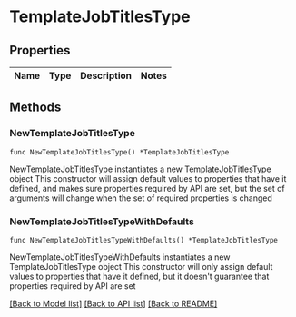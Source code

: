 # TemplateJobTitlesType

## Properties

Name | Type | Description | Notes
------------ | ------------- | ------------- | -------------

## Methods

### NewTemplateJobTitlesType

`func NewTemplateJobTitlesType() *TemplateJobTitlesType`

NewTemplateJobTitlesType instantiates a new TemplateJobTitlesType object
This constructor will assign default values to properties that have it defined,
and makes sure properties required by API are set, but the set of arguments
will change when the set of required properties is changed

### NewTemplateJobTitlesTypeWithDefaults

`func NewTemplateJobTitlesTypeWithDefaults() *TemplateJobTitlesType`

NewTemplateJobTitlesTypeWithDefaults instantiates a new TemplateJobTitlesType object
This constructor will only assign default values to properties that have it defined,
but it doesn't guarantee that properties required by API are set


[[Back to Model list]](../README.md#documentation-for-models) [[Back to API list]](../README.md#documentation-for-api-endpoints) [[Back to README]](../README.md)


